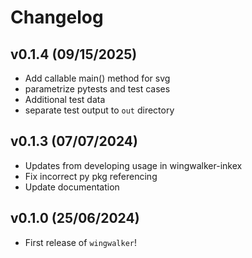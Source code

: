 # Changelog

## v0.1.4 (09/15/2025)

- Add callable main() method for svg
- parametrize pytests and test cases
- Additional test data
- separate test output to `out` directory

## v0.1.3 (07/07/2024)

- Updates from developing usage in wingwalker-inkex
- Fix incorrect py pkg referencing
- Update documentation

## v0.1.0 (25/06/2024)

- First release of `wingwalker`!